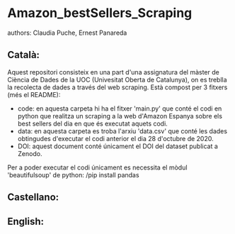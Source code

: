 # Amazon_bestSellers_Scraping
authors: Claudia Puche, Ernest Panareda

## Català:
Aquest repositori consisteix en una part d'una assignatura del màster de Ciència de Dades de la UOC (Univesitat Oberta de Catalunya), on es treblla la recolecta de dades a través del web scraping. Està compost per 3 fitxers (més el README):
- code: en aquesta carpeta hi ha el fitxer 'main.py' que conté el codi en python que realitza un scraping a la web d'Amazon Espanya sobre els best sellers del dia en que és executat aquets codi.
- data: en aquesta carpeta es troba l'arxiu 'data.csv' que conté les dades obtingudes d'executar el codi anterior el dia 28 d'octubre de 2020.
- DOI: aquest document conté únicament el DOI del dataset publicat a Zenodo.

Per a poder executar el codi únicament es necessita el mòdul 'beautifulsoup' de python:
/pip install pandas


## Castellano:

## English:
